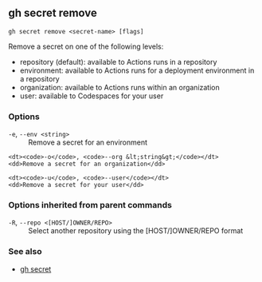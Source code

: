 

## gh secret remove

```
gh secret remove <secret-name> [flags]
```

Remove a secret on one of the following levels:
- repository (default): available to Actions runs in a repository
- environment: available to Actions runs for a deployment environment in a repository
- organization: available to Actions runs within an organization
- user: available to Codespaces for your user


### Options


<dl class="flags">
	<dt><code>-e</code>, <code>--env &lt;string&gt;</code></dt>
	<dd>Remove a secret for an environment</dd>

	<dt><code>-o</code>, <code>--org &lt;string&gt;</code></dt>
	<dd>Remove a secret for an organization</dd>

	<dt><code>-u</code>, <code>--user</code></dt>
	<dd>Remove a secret for your user</dd>
</dl>


### Options inherited from parent commands


<dl class="flags">
	<dt><code>-R</code>, <code>--repo &lt;[HOST/]OWNER/REPO&gt;</code></dt>
	<dd>Select another repository using the [HOST/]OWNER/REPO format</dd>
</dl>


### See also

* [gh secret](./gh_secret)
